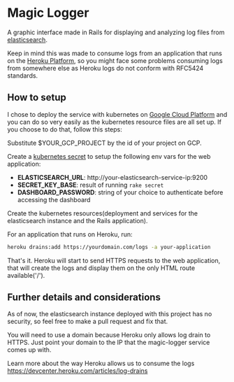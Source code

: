 # Magic Logger

A graphic interface made in Rails for displaying and analyzing log files from [elasticsearch](https://en.wikipedia.org/wiki/Elasticsearch).

Keep in mind this was made to consume logs from an application that runs on the [Heroku Platform](https://www.heroku.com/), so you might face some problems consuming logs from somewhere else as Heroku logs do not conform with RFC5424 standards.

## How to setup
I chose to deploy the service with kubernetes on [Google Cloud Platform](https://cloud.google.com) and you can do so very easily as the kubernetes resource files are all set up. If you choose to do that, follow this steps:

Substitute $YOUR_GCP_PROJECT by the id of your project on GCP.

Create a [kubernetes secret](https://kubernetes.io/docs/concepts/configuration/secret/) to setup the following env vars for the web application:
- **ELASTICSEARCH_URL**: http://your-elasticsearch-service-ip:9200
- **SECRET_KEY_BASE**: result of running ```rake secret```
- **DASHBOARD_PASSWORD**: string of your choice to authenticate before accessing the dashboard

Create the kubernetes resources(deployment and services for the elasticsearch instance and the Rails application).

For an application that runs on Heroku, run:
``` bash
heroku drains:add https://yourdomain.com/logs -a your-application
```

That's it. Heroku will start to send HTTPS requests to the web application, that will create the logs and display them on the only HTML route available('/').

## Further details and considerations

As of now, the elasticsearch instance deployed with this project has no security, so feel free to make a pull request and fix that.

You will need to use a domain because Heroku only allows log drain to HTTPS. Just point your domain to the IP that the magic-logger service comes up with.

Learn more about the way Heroku allows us to consume the logs https://devcenter.heroku.com/articles/log-drains
